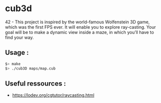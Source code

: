 # cub3d
42 - This project is inspired by the world-famous Wolfenstein 3D game, which was the first FPS ever. It will enable you to explore ray-casting. Your goal will be to make a dynamic view inside a maze, in which you’ll have to find your way.

## Usage :
```bash
$> make
$> ./cub3D maps/map.cub
```

## Useful ressources :
- https://lodev.org/cgtutor/raycasting.html
